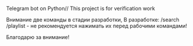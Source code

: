 Telegram bot on Python// This project is for 
verification work

Внимание две команды в стадии разработки,
В разработке:
/search
/playlist - не рекомендуется нажимать 
их перед рабочими командами!

Благодарю за внимание!